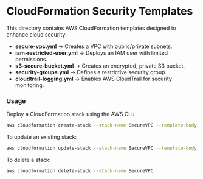# CloudFormation Security Templates

This directory contains AWS CloudFormation templates designed to enhance cloud security:

- **secure-vpc.yml** → Creates a VPC with public/private subnets.
- **iam-restricted-user.yml** → Deploys an IAM user with limited permissions.
- **s3-secure-bucket.yml** → Creates an encrypted, private S3 bucket.
- **security-groups.yml** → Defines a restrictive security group.
- **cloudtrail-logging.yml** → Enables AWS CloudTrail for security monitoring.

### Usage

Deploy a CloudFormation stack using the AWS CLI:

```bash
aws cloudformation create-stack --stack-name SecureVPC --template-body file://templates/secure-vpc.yml

```

To update an existing stack:

```bash
aws cloudformation update-stack --stack-name SecureVPC --template-body file://iac/cloudformation/templates/secure-vpc.yml
```

To delete a stack:

```bash
aws cloudformation delete-stack --stack-name SecureVPC
```